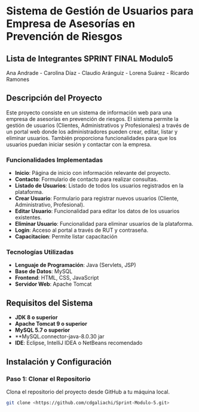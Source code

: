 # Sistema de Gestión de Usuarios para Empresa de Asesorías en Prevención de Riesgos

## Lista de Integrantes SPRINT FINAL Modulo5
Ana Andrade - Carolina Díaz - Claudio Aránguiz - Lorena Suárez - Ricardo Ramones

## Descripción del Proyecto

Este proyecto consiste en un sistema de información web para una empresa de asesorías en prevención de riesgos. 
El sistema permite la gestión de usuarios (Clientes, Administrativos y Profesionales) a través de un portal web donde los administradores 
pueden crear, editar, listar y eliminar usuarios. También proporciona funcionalidades para que los usuarios puedan iniciar sesión y contactar 
con la empresa.

### Funcionalidades Implementadas

- **Inicio**: Página de inicio con información relevante del proyecto.
- **Contacto**: Formulario de contacto para realizar consultas.
- **Listado de Usuarios**: Listado de todos los usuarios registrados en la plataforma.
- **Crear Usuario**: Formulario para registrar nuevos usuarios (Cliente, Administrativo, Profesional).
- **Editar Usuario**: Funcionalidad para editar los datos de los usuarios existentes.
- **Eliminar Usuario**: Funcionalidad para eliminar usuarios de la plataforma.
- **Login**: Acceso al portal a través de RUT y contraseña.
- **Capacitacion**: Permite listar capacitación

### Tecnologías Utilizadas

- **Lenguaje de Programación**: Java (Servlets, JSP)
- **Base de Datos**: MySQL
- **Frontend**: HTML, CSS, JavaScript
- **Servidor Web**: Apache Tomcat

## Requisitos del Sistema

- **JDK 8 o superior**
- **Apache Tomcat 9 o superior**
- **MySQL 5.7 o superior**
- **MySQL.connector-java-8.0.30 jar
- **IDE**: Eclipse, IntelliJ IDEA o NetBeans recomendado

## Instalación y Configuración

### Paso 1: Clonar el Repositorio

Clona el repositorio del proyecto desde GitHub a tu máquina local.

```bash
git clone <https://github.com/cdgaliachi/Sprint-Modulo-5.git>


